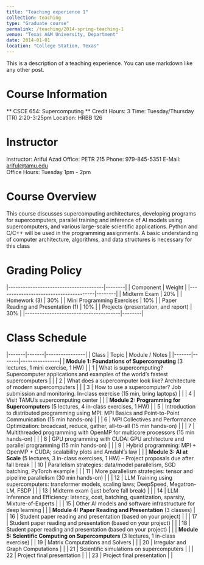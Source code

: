 ```yaml
---
title: "Teaching experience 1"
collection: teaching
type: "Graduate course"
permalink: /teaching/2014-spring-teaching-1
venue: "Texas A&M University, Department"
date: 2014-01-01
location: "College Station, Texas"
---
```


This is a description of a teaching experience. You can use markdown like any other post.

Course Information
======
** CSCE 654: Supercomputing **
Credit Hours: 	3 
Time:  	Tuesday/Thursday (TR) 2:20-3:25pm 
Location: HRBB 126 


Instructor
======
Instructor: Ariful Azad 
Office: PETR 215 
Phone:	979-845-5351 
E-Mail: ariful@tamu.edu 	 
Office Hours: Tuesday 1pm - 2pm 


Course Overview
======
This course discusses supercomputing architectures, developing programs for supercomputers, parallel training and inference of AI models using supercomputers, and various large-scale scientific applications. Python and C/C++ will be used in the programming assignments. A basic understanding of computer architecture, algorithms, and data structures is necessary for this class

Grading Policy
======
|---------------------------------------|--------|
| Component                             | Weight |
|---------------------------------------|--------|
| Midterm Exam                          | 20%    |
| Homework (3)                          | 30%    |
| Mini Programming Exercises            | 10%    |
| Paper Reading and Presentation (1)    | 10%    |
| Projects (presentation, and report)   | 30%    |
|---------------------------------------|--------|


Class Schedule
======
|-------|-------|----------------|
| Class | Topic | Module / Notes |
|-------|-------|----------------|
| **Module 1: Foundations of Supercomputing** (3 lectures, 1 mini exercise, 1 HW) |
| 1 | What is supercomputing? Supercomputer applications and examples of the world’s fastest supercomputers |  |
| 2 | What does a supercomputer look like? Architecture of modern supercomputers |  |
| 3 | How to use a supercomputer? Job submission and monitoring. In-class exercise (15 min, bring laptops) |  |
| 4 | Visit TAMU’s supercomputing center |  |
| **Module 2: Programming for Supercomputers** (5 lectures, 4 in-class exercises, 1 HW) |
| 5 | Introduction to distributed programming using MPI: MPI Basics and Point-to-Point Communication (15 min hands-on) |  |
| 6 | MPI Collectives and Performance Optimization: broadcast, reduce, gather, all-to-all (15 min hands-on) |  |
| 7 | Multithreaded programming with OpenMP for multicore processors (15 min hands-on) |  |
| 8 | GPU programming with CUDA: GPU architecture and parallel programming (15 min hands-on) |  |
| 9 | Hybrid programming: MPI + OpenMP + CUDA; scalability plots and Amdahl’s law |  |
| **Module 3: AI at Scale** (5 lectures, 3 in-class exercises, 1 HW) – Project proposals due after fall break |
| 10 | Parallelism strategies: data/model parallelism, SGD batching, PyTorch example |  |
| 11 | More parallelism strategies: tensor and pipeline parallelism (30 min hands-on) |  |
| 12 | LLM Training using supercomputers: transformer models, scaling laws; DeepSpeed, Megatron-LM, FSDP |  |
| 13 | Midterm exam (just before fall break) |  |
| 14 | LLM Inference and Efficiency: latency, cost, batching, quantization, sparsity, Mixture-of-Experts |  |
| 15 | Other AI models and software infrastructure for deep learning |  |
| **Module 4: Paper Reading and Presentation** (3 classes) |
| 16 | Student paper reading and presentation (based on your project) |  |
| 17 | Student paper reading and presentation (based on your project) |  |
| 18 | Student paper reading and presentation (based on your project) |  |
| **Module 5: Scientific Computing on Supercomputers** (3 lectures, 1 in-class exercise) |
| 19 | Matrix Computations and Solvers |  |
| 20 | Irregular and Graph Computations |  |
| 21 | Scientific simulations on supercomputers |  |
| 22 | Project final presentation |  |
| 23 | Project final presentation |  |

